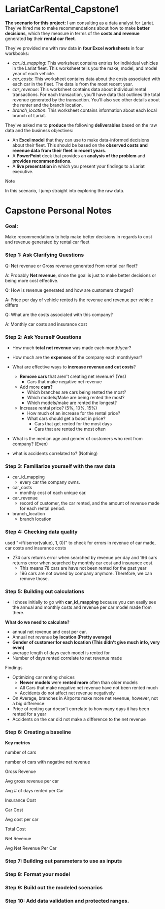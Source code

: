 # LariatCarRental_Capstone1
**The scenario for this project:** I am consulting as a data analyst for Lariat. They've hired me to make recommendations about how to make **better decisions**, which they measure in terms of the **costs and revenue** generated **by** their **rental car fleet**.

They've provided me with raw data in **four Excel worksheets** in four workbooks:
- *car_id_mapping*: This worksheet contains entries for individual vehicles in the Lariat fleet. This worksheet tells you the make, model, and model year of each vehicle.
- *car_costs*: This worksheet contains data about the costs associated with each car in the fleet. The data is from the most recent year.
- *car_revenue*: This worksheet contains data about individual rental transactions. For each transaction, you'll have data that outlines the total revenue generated by the transaction. You'll also see other details about the renter and the branch location.
- *branch_location*: This worksheet contains information about each local branch of Lariat.

They've asked me to **produce** the following **deliverables** based on the raw data and the business objectives:

- An **Excel model** that they can use to make data-informed decisions about their fleet. This should be based on the **observed costs** **and revenue data** **from their fleet in recent years**.
- A **PowerPoint** deck that provides an **analysis of the problem** and **provides recommendations**.
- A **live presentation** in which you present your findings to a Lariat executive.


Note

In this scenario, I jump straight into exploring the raw data.

# Capstone Personal Notes

### **Goal:**

Make recommendations to help make better decisions in regards to cost and revenue generated by rental car fleet

### Step 1: Ask Clarifying Questions

Q: Net revenue or Gross revenue generated from rental car fleet?

A: Probably **Net revenue**, since the goal is just to make better decisions or being more cost effective.

Q: How is revenue generated and how are customers charged?

A: Price per day of vehicle rented is the revenue and revenue per vehicle differs

Q: What are the costs associated with this company?

A: Monthly car costs and insurance cost

### Step 2: Ask Yourself Questions

- How much **total** **net revenue** was made each month/year?
- How much are the **expenses** of the company each month/year?
- What are effective ways to **increase revenue and cut costs**?
    - **Remove cars** that aren't creating net revenue? (Yes)
        - Cars that make negative net revenue
    - Add more **cars?**
        - Which branches are cars being rented the most?
        - Which models/Make are being rented the most?
        - Which models/make are rented the longest?
    - Increase rental price? (5%, 10%, 15%)
        - How much of an increase for the rental price?
        - What cars should get a boost in price?
            - Cars that get rented for the most days
            - Cars that are rented the most often
            
- What is the median age and gender of customers who rent from company? (Even)
- what is accidents correlated to? (Nothing)

### Step 3: Familiarize yourself with the raw data

- car_id_mapping
    - every car the company owns.
- car_costs
    - monthly cost of each unique car.
- car_revenue
    - record of customer, the car rented, and the amount of revenue made for each rental period.
- branch_location
    - branch location
    

### Step 4: Checking data quality

used "=if(iserror(value), 1, 0))" to check for errors in revenue of car made, car costs and insurance costs

- 274 cars returns error when searched by revenue per day and 196 cars returns error when searched by monthly car cost and insurance cost.
    - This means 78 cars are have not been rented for the past year
    - 196 cars are not owned by company anymore. Therefore, we can remove those.

### Step 5: Building out calculations

- I chose initially to go with **car_id_mapping** because you can easily see the annual and monthly costs and revenue per car model made from there.

**What do we need to calculate?**

- annual net revenue and cost per car.
- Annual net revenue **by location (Pretty average)**
- **Gender of customer for each location (This didn't give much info, very even)**
- average length of days each model is rented for
- Number of days rented correlate to net revenue made

Findings

- Optimizing car renting choices
    - **Newer** **models** were **rented more** often than older models
    - All Cars that make negative net revenue have not been rented much
    - Accidents do not affect net revenue negatively
- On Average, branches in Airports make more net revenue, however, not a big difference
- Price of renting car doesn't correlate to how many days it has been rented for a year
- Accidents on the car did not make a difference to the net revenue

### Step 6: Creating a baseline

**Key metrics**

number of cars

number of cars with negative net revenue

Gross Revenue

Avg gross revenue per car

Avg # of days rented per Car

Insurance Cost

Car Cost

Avg cost per car

Total Cost

Net Revenue

Avg Net Revenue Per Car

### Step 7: Building out parameters to use as inputs

### Step 8: **Format your model**

### Step 9: **Build out the modeled scenarios**

### Step 10: **Add data validation and protected ranges.**
